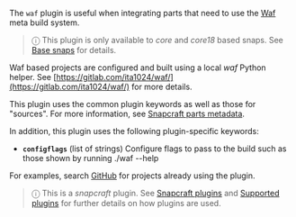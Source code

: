 The `waf` plugin is useful when integrating parts that need to use the [Waf](https://waf.io/) meta build system.

> ⓘ This plugin is only available to _core_ and _core18_ based snaps. See [Base snaps](/t/base-snaps/11198) for details.

Waf based projects are configured and built using a local *waf* Python helper. See  [https://gitlab.com/ita1024/waf/](https://gitlab.com/ita1024/waf/) for more details.


This plugin uses the common plugin keywords as well as those for "sources". For more information, see [Snapcraft parts metadata](/t/snapcraft-parts-metadata/8336).

In addition, this plugin uses the following plugin-specific keywords:

- **`configflags`** (list of strings)
     Configure flags to pass to the build such as those shown by running      ./waf --help

For examples, search [GitHub](https://github.com/search?q=path%3Asnapcraft.yaml+%22plugin%3A+waf%22&type=Code) for projects already using the plugin.

> ⓘ  This is a *snapcraft* plugin. See [Snapcraft plugins](/t/snapcraft-plugins/4284) and [Supported plugins](/t/supported-plugins/8080) for further details on how plugins are used.